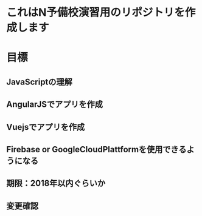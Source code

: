 # これはN予備校演習用のリポジトリを作成します

# 目標

## JavaScriptの理解
## AngularJSでアプリを作成
## Vuejsでアプリを作成
## Firebase or GoogleCloudPlattformを使用できるようになる

## 期限：2018年以内ぐらいか

## 変更確認